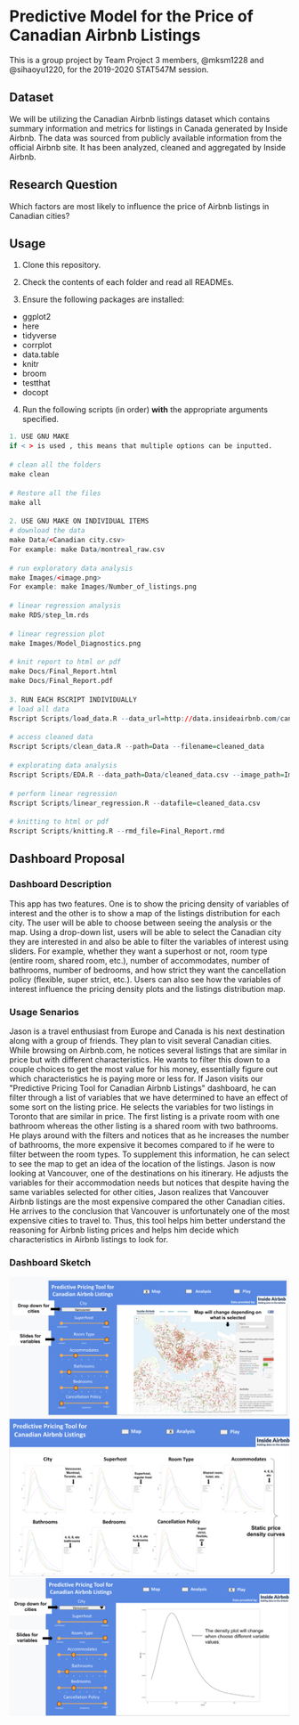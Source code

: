 # Predictive Model for the Price of Canadian Airbnb Listings

This is a group project by Team Project 3 members, @mksm1228 and @sihaoyu1220, for the 2019-2020 STAT547M session. 

## Dataset

We will be utilizing the Canadian Airbnb listings dataset which contains summary information and metrics for listings in Canada generated by Inside Airbnb. The data was sourced from publicly available information from the official Airbnb site. It has been analyzed, cleaned and aggregated by Inside Airbnb. 

## Research Question

Which factors are most likely to influence the price of Airbnb listings in Canadian cities? 

## Usage

1. Clone this repository.

2. Check the contents of each folder and read all READMEs.

3. Ensure the following packages are installed:
- ggplot2
- here
- tidyverse
- corrplot
- data.table
- knitr
- broom
- testthat
- docopt

4. Run the following scripts (in order) **with** the appropriate arguments specified.

```r
1. USE GNU MAKE  
if < > is used , this means that multiple options can be inputted. 

# clean all the folders
make clean

# Restore all the files
make all

2. USE GNU MAKE ON INDIVIDUAL ITEMS
# download the data
make Data/<Canadian city.csv> 
For example: make Data/montreal_raw.csv

# run exploratory data analysis
make Images/<image.png> 
For example: make Images/Number_of_listings.png

# linear regression analysis
make RDS/step_lm.rds

# linear regression plot
make Images/Model_Diagnostics.png

# knit report to html or pdf
make Docs/Final_Report.html 
make Docs/Final_Report.pdf

3. RUN EACH RSCRIPT INDIVIDUALLY
# load all data
Rscript Scripts/load_data.R --data_url=http://data.insideairbnb.com/canada/

# access cleaned data
Rscript Scripts/clean_data.R --path=Data --filename=cleaned_data

# explorating data analysis
Rscript Scripts/EDA.R --data_path=Data/cleaned_data.csv --image_path=Images

# perform linear regression
Rscript Scripts/linear_regression.R --datafile=cleaned_data.csv

# knitting to html or pdf
Rscript Scripts/knitting.R --rmd_file=Final_Report.rmd
```

## **Dashboard Proposal**

### Dashboard Description

This app has two features. One is to show the pricing density of variables of interest and the other is to show a map of the listings distribution for each city. The user will be able to choose between seeing the analysis or the map. Using a drop-down list, users will be able to select the Canadian city they are interested in and also be able to filter the variables of interest using sliders. For example, whether they want a superhost or not, room type (entire room, shared room, etc.), number of accommodates, number of bathrooms, number of bedrooms, and how strict they want the cancellation policy (flexible, super strict, etc.). Users can also see how the variables of interest influence the pricing density plots and the listings distribution map. 

### Usage Senarios

Jason is a travel enthusiast from Europe and Canada is his next destination along with a group of friends. They plan to visit several Canadian cities. While browsing on Airbnb.com, he notices several listings that are similar in price but with different characteristics. He wants to filter this down to a couple choices to get the most value for his money, essentially figure out which characteristics he is paying more or less for. If Jason visits our "Predictive Pricing Tool for Canadian Airbnb Listings" dashboard, he can filter through a list of variables that we have determined to have an effect of some sort on the listing price. He selects the variables for two listings in Toronto that are similar in price. The first listing is a private room with one bathroom whereas the other listing is a shared room with two bathrooms. He plays around with the filters and notices that as he increases the number of bathrooms, the more expensive it becomes compared to if he were to filter between the room types. To supplement this information, he can select to see the map to get an idea of the location of the listings. Jason is now looking at Vancouver, one of the destinations on his itinerary. He adjusts the variables for their accommodation needs but notices that despite having the same variables selected for other cities, Jason realizes that Vancouver Airbnb listings are the most expensive compared the other Canadian cities. He arrives to the conclusion that Vancouver is unfortunately one of the most expensive cities to travel to. Thus, this tool helps him better understand the reasoning for Airbnb listing prices and helps him decide which characteristics in Airbnb listings to look for.

### Dashboard Sketch
![Map_Proposal](Images/app_sketch/Map_Proposal.png)
![Plots_Proposal](Images/app_sketch/Plots_Proposal.png)
![Density_Proposal](Images/app_sketch/Density_Proposal.png)

